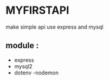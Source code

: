 # MYFIRSTAPI
make simple api use express and mysql

## module :
  - express
  - mysql2
  - dotenv
  -nodemon
 
